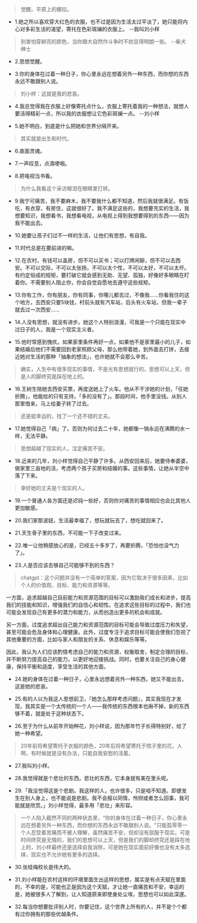 >觉醒。平原上的娜拉。

- 1.她之所以喜欢穿大红色的衣服，也不过是因为生活太过平淡了，她只能将内心对多彩生活的渴望，寄托在色彩斑斓的衣服上。 --我叫刘小样

>别害怕穿鲜亮的颜色，当你跟大自然作斗争时不妨显得明朗一些。 --柴犬绅士

- 2.思想觉醒。

- 3.你的身体在过着一种日子，你心里永远在想着另外一种东西，而你想的东西永远不敢跟别人说。

>刘小样：这就是我的悲哀。

- 4.我总觉得我在衣服上好像寄托点什么，衣服上寄托着我的一种想法，就想人要活得精彩一点，所以我的衣服想让它色彩斑斓一点。 --刘小样

- 5.她不明白，到底是什么把她和世界分隔开来。

>其实就是出生和时代。

- 6.直面灵魂。

- 7.一声叹息，点滴哽咽。

- 8.把电视当书看。

>为什么我看这个采访眼泪在眼睛里打转。

- 9.我宁可痛苦，我不要麻木，我不要我什么都不知道，然后我就很满足。有饭吃，有衣穿，有房住，这就很好了。我不满足这些的，我想要充实的生活，我想要知识，我想看书，我想看电视，从电视上得到我想要得到的东西——因为我不能出去。

- 10.她要让孩子们过不一样的生活，让他们有思想，有自我。

- 11.时代总是在要前进的嘛。

- 12.在农村，有钱可以盖房，但不可以买书；可以打牌闲聊，但不可以去西安。不可以交际，不可以太张扬，不可以太个性，不可以太好，不可以太坏。有约定俗成的规矩，要打破它就会感到无助、无望、孤独，好像好多眼睛在盯着你。不需要别人阻止你，你会自觉自愿地去遵守这些规矩。

- 13.你有工作，你有朋友，你有同事，你哪儿都去过，不像我……你看我住的这个地方，去西安只要5块钱，村前头就有汽车站，后头有火车站，但我一辈子就去过一次西安……

- 14.人没有思想，就没有进步。她这个人特别浪漫，可我是一个只能在现实中过日子的人，我是一个现实主义者。

- 15.他时常感到愧疚。如果家里条件再好一点，如果他不是家里最小的儿子，如果结婚后他们不需要回到老家照顾父母，那么他带着她，到外面去打拼，去接近她对生活的那种「抽象的想法」，也许她就不会那么辛苦。

>确实，人生中有很多现实的事情，不是光有思想就行的，思想可以上天，但是人的脚终究是踩在地上的。

- 16.王树生陪她去西安买票，再度送她上了火车。他从不干涉她的计划，「任她折腾」，他能给的只有支持，「多的没有了」。那段时间，他手里没钱。从别人那里借来，马上给妻子转了过去。

>还是挺幸运的，找了一个还不错的丈夫。

- 17.她觉得自己「病」了。否则为何过去二十年，她都像一锅永远在沸腾的水一样，无法平静。

>思想超越了现实的人，注定痛苦不安。

- 18.近来的几年，刘小样觉得自己平静了许多。从西安回来后，她要侍奉婆婆，做家里三亩地的活，考虑两个孩子买房和结婚的事。这些事情，让她从半空中落了下来。

>幸好她的丈夫是个现实的人。

- 19.一个普通人各方面还是迟钝一些好，否则你对痛苦的事情相应也会比其他人更加敏感。

- 20.我们家那波妞，生活最幸福了，想玩就玩去了，想吃就回来了。

- 21.天生骨子里的东西，不可能一下子改变过来。

- 22.唯一让他稍感放心的是，已经五十多岁了，再要折腾，「恐怕也没气力了」。

- 23.人是否应该去够自己可能够不到的东西？

>chatgpt：这个问题并没有一个简单的答案，因为它取决于很多因素，比如个人的价值观、目标、能力和资源等等。

一方面，追求超越自己目前能力和资源范围的目标可以激励我们成长和进步，提高我们的技能和知识，增强我们的自信心和韧性。在追求这些目标的过程中，我们也可能会发现自己有更多的潜力和能力，从而创造出更多的机会和成就。

另一方面，过度追求超出自己能力和资源范围的目标可能会导致过度压力和失望，甚至可能会危及身体和心理健康。此外，过度专注于追求目标可能会使我们忽视了其他重要的方面，比如与家人和朋友的关系、休息和娱乐等等。

因此，我认为人们应该酌情考虑自己的能力和资源，权衡取舍，制定合理的目标，并不断努力提高自己的能力，以更好地迎接挑战。同时，也要关注自己的身心健康，保持平衡和适度，享受生活的其他方面。

- 24.她的身体在过着一种日子，心里永远想着另外一种东西，她又不能出去，这是她的悲哀。

- 25.有的人以为我这人思想前卫，『她怎么那样考虑问题』，其实我现在才发现，我其实是一个太传统的一个人——我传统的东西根本也揪不掉，新的东西够不着，就是处于这种状态下。

- 26.至于为什么从前年开始种花，刘小样说，因为那年竹子长得特别好，给了她一种希望。

>20年前将希望寄托于衣服的颜色，20年后将希望寄托于院子里的花，人啊，有时候就是没有办法，只能自我安慰的活着。

- 27.我叫刘小样。

- 28.我觉得就是个悲壮的东西。悲壮的东西，它本身就有美在里头呢。

- 29.「我没觉得这是个悲剧。我这样的人，也许很多，只是咱不知道。即便发生在别人身上，也不能说是悲剧。我不会报以同情，怜悯或者怎么回事，我可能就是欣赏。」刘小样觉得，最多用「悲壮」来形容。

>一个人陷入截然不同的两种状态里，"你的身体在过着一种日子，你心里永远在想着另外一种东西，而你想的东西永远不敢跟别人说。"只能孤零零一个人忍受着苦痛而不被人理解，虽然痛苦不安，但却没有屈服于现实。可是时间终究是无情的，我们的思想可以上天，但是我们的脚却终究还是踩在地上的，刘小样最终还是选择自我消除，可是她在现实面前好像也没有太多选择，现实也不允许她有更多的选择。

- 30.张桂梅校长是伟大的。

- 31.刘小样能在农村这样的环境里面生出这样的思想，属实是有点天赋在里面的，不幸的是，可能也正是因为这个天赋，才让她一直痛苦和不安，幸运的是，她被很多人了解到，让人知道原来即使身处尘埃，思想也可以如此深邃。

- 32.每当你想要批评别人时，你要记住，这个世界上所有的人，并不是个个都有过你拥有的那些优越条件。

